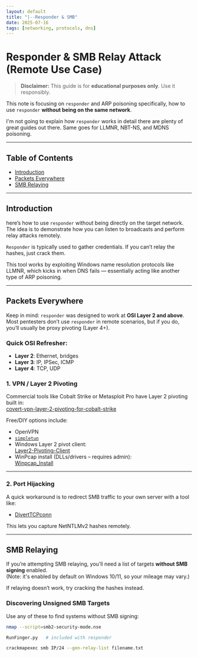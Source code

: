 ```yaml
---
layout: default
title: "|--Responder & SMB"
date: 2025-07-16
tags: [networking, protocols, dns]
---
```


# Responder & SMB Relay Attack (Remote Use Case)

> **Disclaimer:** This guide is for **educational purposes only**. Use it responsibly.

This note is focusing on `responder` and ARP poisoning specifically, how to use `responder` **without being on the same network**.

I'm not going to explain how `responder` works in detail there are plenty of great guides out there. Same goes for LLMNR, NBT-NS, and MDNS poisoning.

---

## Table of Contents

- [Introduction](#introduction)  
- [Packets Everywhere](#packets-everywhere)  
- [SMB Relaying](#smb-relaying)

---

## Introduction

here’s how to use `responder` without being directly on the target network. The idea is to demonstrate how you can listen to broadcasts and perform relay attacks remotely.

`Responder` is typically used to gather credentials. If you can’t relay the hashes, just crack them.

This tool works by exploiting Windows name resolution protocols like LLMNR, which kicks in when DNS fails — essentially acting like another type of ARP poisoning.

---

## Packets Everywhere

Keep in mind: `responder` was designed to work at **OSI Layer 2 and above**. Most pentesters don’t use `responder` in remote scenarios, but if you do, you’ll usually be proxy pivoting (Layer 4+).

### Quick OSI Refresher:
- **Layer 2**: Ethernet, bridges  
- **Layer 3**: IP, IPSec, ICMP  
- **Layer 4**: TCP, UDP

### 1. VPN / Layer 2 Pivoting

Commercial tools like Cobalt Strike or Metasploit Pro have Layer 2 pivoting built in:  
 [covert-vpn-layer-2-pivoting-for-cobalt-strike](https://www.cobaltstrike.com/blog/covert-vpn-layer-2-pivoting-for-cobalt-strike/)

Free/DIY options include:

- OpenVPN  
- [`simpletun`](https://github.com/gregnietsky/simpletun)  
- Windows Layer 2 pivot client:  
   [Layer2-Pivoting-Client](https://github.com/rsmudge/Layer2-Pivoting-Client)  
- WinPcap install (DLLs/drivers – requires admin):  
   [Winpcap_Install](https://github.com/3gstudent/Winpcap_Install)

---

### 2. Port Hijacking

A quick workaround is to redirect SMB traffic to your own server with a tool like:

- [DivertTCPconn](https://github.com/Arno0x/DivertTCPconn)

This lets you capture NetNTLMv2 hashes remotely.

---

## SMB Relaying

If you’re attempting SMB relaying, you’ll need a list of targets **without SMB signing** enabled.  
(Note: it's enabled by default on Windows 10/11, so your mileage may vary.)

If relaying doesn’t work, try cracking the hashes instead.

### Discovering Unsigned SMB Targets

Use any of these to find systems without SMB signing:

```bash
nmap --script=smb2-security-mode.nse
```
```bash
RunFinger.py   # included with responder
```
```bash
crackmapexec smb IP/24 --gen-relay-list filename.txt
```
